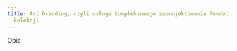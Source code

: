 ```yaml
---
title: Art branding, czyli usługa kompleksowego zaprojektowania fundacji i jej
  kolekcji
---
```

Opis
